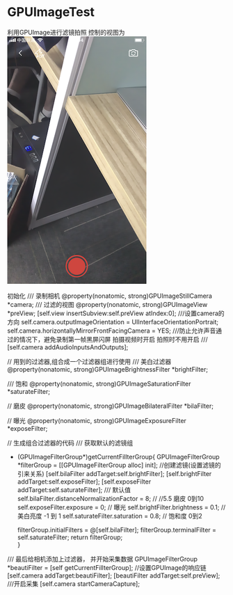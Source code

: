 # GPUImageTest
利用GPUImage进行滤镜拍照
控制的视图为
 ![image](https://github.com/xc19930909yu/GPUImageTest/blob/master/xaioguopaizhao.PNG)
 
初始化
/// 录制相机
@property(nonatomic, strong)GPUImageStillCamera *camera;
/// 过滤的视图
@property(nonatomic, strong)GPUImageView *preView;
[self.view insertSubview:self.preView atIndex:0];
///设置camera的方向
self.camera.outputImageOrientation =  UIInterfaceOrientationPortrait;
self.camera.horizontallyMirrorFrontFacingCamera = YES;
///防止允许声音通过的情况下，避免录制第一帧黑屏闪屏  拍摄视频时开启 拍照时不用开启
/// [self.camera addAudioInputsAndOutputs];

// 用到的过滤器,组合成一个过滤器组进行使用 
/// 美白过滤器
@property(nonatomic, strong)GPUImageBrightnessFilter *brightFilter;

/// 饱和
@property(nonatomic, strong)GPUImageSaturationFilter *saturateFilter;

// 磨皮
@property(nonatomic, strong)GPUImageBilateralFilter *bilaFilter;

// 曝光
@property(nonatomic, strong)GPUImageExposureFilter *exposeFilter;

//  生成组合过滤器的代码
/// 获取默认的滤镜组
- (GPUImageFilterGroup*)getCurrentFillterGroup{
    GPUImageFilterGroup *filterGroup = [[GPUImageFilterGroup alloc] init];
    //创建滤镜(设置滤镜的引来关系)
    [self.bilaFilter addTarget:self.brightFilter];
    [self.brightFilter addTarget:self.exposeFilter];
    [self.exposeFilter addTarget:self.saturateFilter];
    /// 默认值
    self.bilaFilter.distanceNormalizationFactor = 8; // //5.5  磨皮 0到10
    self.exposeFilter.exposure = 0;  // 曝光
    self.brightFilter.brightness = 0.1; // 美白亮度 -1 到 1
    self.saturateFilter.saturation = 0.8;  // 饱和度 0到2
    
    filterGroup.initialFilters = @[self.bilaFilter];
    filterGroup.terminalFilter = self.saturateFilter;
    return filterGroup;  
}

/// 最后给相机添加上过滤器， 并开始采集数据
 GPUImageFilterGroup *beautiFilter = [self
                                         getCurrentFillterGroup];
     //设置GPUImage的响应链
    [self.camera addTarget:beautiFilter];
    [beautiFilter addTarget:self.preView];
    ///开启采集
    [self.camera startCameraCapture];


